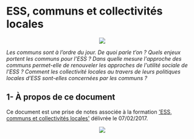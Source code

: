 # ESS, communs et collectivités locales

<p align="center">
  <img src="https://github.com/nicolasloubet/compte-rendus/blob/master/images/affiche.png?raw=true?raw=true alt="banniere"/>
</p>

_Les communs sont à l’ordre du jour. De quoi parle t’on ? Quels enjeux portent les communs pour l'ESS ? Dans quelle mesure l'approche des communs permet-elle de renouveler les approches de l'utilité sociale de l'ESS ? Comment les collectivité locales au travers de leurs politiques locales d’ESS sont-elles concernées par les communs ?_
   
## 1- À propos de ce document

Ce document est une prise de notes  associée à la formation ['ESS, communs et collectivités locales'](https://www.idealconnaissances.com/formation/ess-communs-et-collectivites-locales) délivrée le 07/02/2017.

<p align="center">
  <img src="https://github.com/nicolasloubet/compte-rendus/blob/master/CC-BY-NC-SA.png?raw=true alt="CC-BY-NC-SA 4.0"/>
</p>




